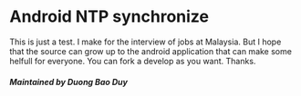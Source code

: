 # Android NTP synchronize


This is just a test. I make for the interview of jobs at Malaysia. But I hope that the source can grow up to the android application that can make some helfull for everyone. You can fork a develop as you want. 
Thanks. 

##### Maintained by Duong Bao Duy